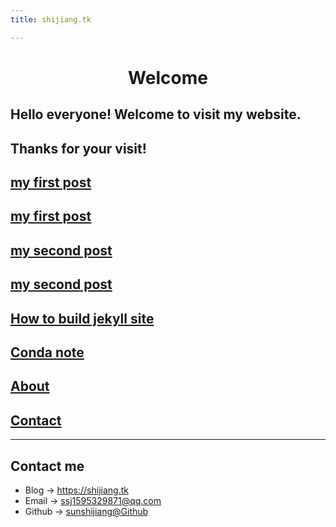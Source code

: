 ```yaml
---
title: shijiang.tk

---
```


# <center> Welcome 
## Hello everyone! Welcome to visit my website. 
## Thanks for your visit!

## [my first post](/post/2022-07-29-test/)
  
## [my first post](https://github.com/sunshijiang/sunshijiang.github.io/post/2022-07-29-test.md)
  
## [my second post](/post/2022-07-29-second-test/)
  
## [my second post](https://github.com/sunshijiang/sunshijiang.github.io/post/2022-07-29-second-test.md)

## [How to build jekyll site](/post/2022-07-28-how-to-build-jekyll/)
  
## [Conda note](/post/conda-note/)

## [About](/about.md)

## [Contact](/contact.md)
---

## Contact me

* Blog -> <https://shijiang.tk>
* Email -> <ssj1595329871@qq.com>
* Github -> [sunshijiang@Github](https://github.com/sunshijiang)

